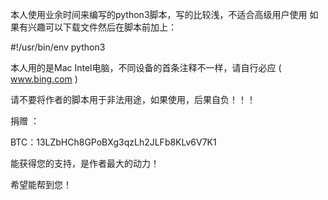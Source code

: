 本人使用业余时间来编写的python3脚本，写的比较浅，不适合高级用户使用
如果有兴趣可以下载文件然后在脚本前加上：


#!/usr/bin/env python3

本人用的是Mac Intel电脑，不同设备的首条注释不一样，请自行必应 ( www.bing.com )

请不要将作者的脚本用于非法用途，如果使用，后果自负！！！

捐赠 ：





BTC：13LZbHCh8GPoBXg3qzLh2JLFb8KLv6V7K1

能获得您的支持，是作者最大的动力！


希望能帮到您！

